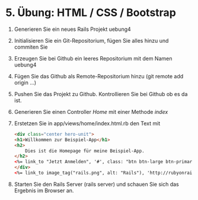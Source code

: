 # 5. Übung: HTML / CSS / Bootstrap 

1.	Generieren Sie ein neues Rails Projekt uebung4
2.	Initialisieren Sie ein Git-Repositorium, fügen Sie alles hinzu und commiten Sie
3.	Erzeugen Sie bei Github ein leeres Repositorium mit dem Namen uebung4
4.	Fügen Sie das Github als Remote-Repositorium hinzu (git remote add origin ...)
5.  Pushen Sie das Projekt zu Github. Kontrollieren Sie bei Github ob es da ist.
6.  Generieren Sie einen Controller *Home* mit einer Methode *index*
7.  Erstetzen Sie in app/views/home/index.html.rb den Text mit

    ```html
    <div class="center hero-unit">
    <h1>Willkommen zur Beispiel-App</h1>
    <h2>
        Dies ist die Homepage für meine Beispiel-App.
    </h2>
    <%= link_to "Jetzt Anmelden", '#', class: "btn btn-large btn-primary" %>
    </div>
    <%= link_to image_tag("rails.png", alt: "Rails"), 'http://rubyonrails.org/' %>
    ```
8.  Starten Sie den Rails Server (rails server) und schauen Sie sich das Ergebnis im Browser an.
